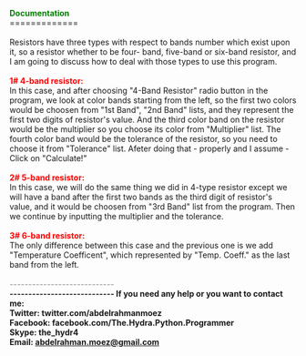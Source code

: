 <font color=green> <b> Documentation </b> </font>
<br>
=============<br>
<br>
Resistors have three types with respect to bands number
which exist upon it, so a resistor whether to be four-
band, five-band or six-band resistor, and I am going to
discuss how to deal with those types to use this program.
<br><br>
<font color=red> <b> 1# 4-band resistor: </b> </font>
<br>
	In this case, and after choosing "4-Band Resistor"
	radio button in the program, we look at color bands
	starting from the left, so the first two colors would
	be choosen from "1st Band", "2nd Band" lists, and
	they represent the first two digits of resistor's
	value.
	And the third color band on the resistor would be the
	multiplier so you choose its color from "Multiplier"
	list.
	The fourth color band would be the tolerance of the
	resistor, so you need to choose it from "Tolerance"
	list.
	Afeter doing that - properly and I assume - Click on
	"Calculate!"
<br><br>
<font color=red> <b> 2# 5-band resistor: </b> </font>
<br>
	In this case, we will do the same thing we did in
	4-type resistor except we will have a band after
	the first two bands as the third digit of resistor's
	value, and it would be choosen from "3rd Band" list
	from the program.
	Then we continue by inputting the multiplier and the
	tolerance.
<br><br>
<font color=red> <b> 3# 6-band resistor: </b> </font>
<br>
	The only difference between this case and the previous
	one is we add "Temperature Coefficent", which
	represented by "Temp. Coeff." as the last band from
	the left.
<br><br>
<font color=darkgrey><b>*-*-*-*-*-*-*-*-*-*-*-*-*-*-*-*-*-*-*-*-*-*-*-*-*-*-*-*-*</font>
<br>
*-*-*-*-*-*-*-*-*-*-*-*-*-*-*-*-*-*-*-*-*-*-*-*-*-*-*-*-* 
If you need any help or you want to contact me:<br>
<b>Twitter:</b> twitter.com/abdelrahmanmoez<br>
<b>Facebook:</b> facebook.com/The.Hydra.Python.Programmer<br>
<b>Skype:</b> the_hydr4<br>
<b>Email:</b> abdelrahman.moez@gmail.com
